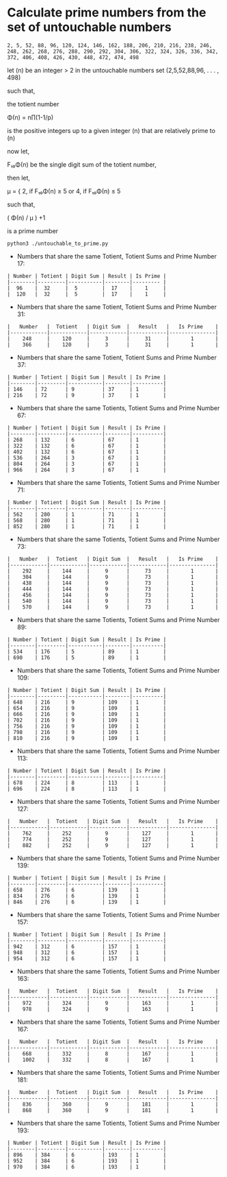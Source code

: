 # Calculate prime numbers from the set of untouchable numbers

``` 2, 5, 52, 88, 96, 120, 124, 146, 162, 188, 206, 210, 216, 238, 246, 248, 262, 268, 276, 288, 290, 292, 304, 306, 322, 324, 326, 336, 342, 372, 406, 408, 426, 430, 448, 472, 474, 498 ```


let (n) be an integer &gt; 2
in the untouchable numbers set (2,5,52,88,96, . . . , 498)

such that,

the totient number

&Phi;(n) = n&prod;(1-1/p)

is the positive integers up to a given integer (n)
that are relatively prime to (n)

now let,

F₁₀&Phi;(n) be the single digit sum of the totient number,

then let,

&mu; = { 2, if F₁₀&Phi;(n) &ge; 5 or 4, if F₁₀&Phi;(n) &le; 5

such that,

( &Phi;(n) / &mu; ) +1

is a prime number

```shell
python3 ./untouchable_to_prime.py
```


- Numbers that share the same Totient,
Totient Sums and Prime Number 17:
```
| Number | Totient | Digit Sum | Result | Is Prime | 
|--------|---------|-----------|--------|--------- | 
|  96    |  32     |  5        |  17    |    1     |
|  120   |  32     |  5        |  17    |    1     |
```

- Numbers that share the same Totient,
Totient Sums and Prime Number 31:

```
|   Number   |  Totient   | Digit Sum  |   Result   |   Is Prime    |
|------------|------------|------------|------------|---------------|
|    248     |    120     |     3      |     31     |       1       |
|    366     |    120     |     3      |     31     |       1       |
```

- Numbers that share the same Totient,
Totient Sums and Prime Number 37:

```
| Number | Totient | Digit Sum | Result | Is Prime |
|--------|---------|-----------|--------|----------|
| 146    | 72      | 9         | 37     | 1        |
| 216    | 72      | 9         | 37     | 1        |
```

- Numbers that share the same Totients,
Totient Sums and Prime Number 67:
```
| Number | Totient | Digit Sum | Result | Is Prime |
|--------|---------|-----------|--------|----------|
| 268    | 132     | 6         | 67     | 1        |
| 322    | 132     | 6         | 67     | 1        |
| 402    | 132     | 6         | 67     | 1        |
| 536    | 264     | 3         | 67     | 1        |
| 804    | 264     | 3         | 67     | 1        |
| 966    | 264     | 3         | 67     | 1        |
```

- Numbers that share the same Totients,
Totient Sums and Prime Number 71:
```
| Number | Totient | Digit Sum | Result | Is Prime |
|--------|---------|-----------|--------|----------|
| 562    | 280     | 1         | 71     | 1        |
| 568    | 280     | 1         | 71     | 1        |
| 852    | 280     | 1         | 71     | 1        |
```


- Numbers that share the same Totients,
Totient Sums and Prime Number 73:
```
|   Number   |  Totient   | Digit Sum  |   Result   |   Is Prime    |
|------------|------------|------------|------------|---------------|
|    292     |    144     |     9      |     73     |       1       |
|    304     |    144     |     9      |     73     |       1       |
|    438     |    144     |     9      |     73     |       1       |
|    444     |    144     |     9      |     73     |       1       |
|    456     |    144     |     9      |     73     |       1       |
|    540     |    144     |     9      |     73     |       1       |
|    570     |    144     |     9      |     73     |       1       |
```

- Numbers that share the same Totients,
Totient Sums and Prime Number 89:
```
| Number | Totient | Digit Sum | Result | Is Prime |
|--------|---------|-----------|--------|----------|
| 534    | 176     | 5         | 89     | 1        |
| 690    | 176     | 5         | 89     | 1        |
```

- Numbers that share the same Totients,
Totient Sums and Prime Number 109:
```
| Number | Totient | Digit Sum | Result | Is Prime |
|--------|---------|-----------|--------|----------|
| 648    | 216     | 9         | 109    | 1        |
| 654    | 216     | 9         | 109    | 1        |
| 666    | 216     | 9         | 109    | 1        |
| 702    | 216     | 9         | 109    | 1        |
| 756    | 216     | 9         | 109    | 1        |
| 798    | 216     | 9         | 109    | 1        |
| 810    | 216     | 9         | 109    | 1        |
```

- Numbers that share the same Totients,
Totient Sums and Prime Number 113:
```
| Number | Totient | Digit Sum | Result | Is Prime |
|--------|---------|-----------|--------|----------|
| 678    | 224     | 8         | 113    | 1        |
| 696    | 224     | 8         | 113    | 1        |
```

- Numbers that share the same Totients,
Totient Sums and Prime Number 127:
```
|   Number   |  Totient   | Digit Sum  |   Result   |   Is Prime    |
|------------|------------|------------|------------|---------------|
|    762     |    252     |     9      |    127     |       1       |
|    774     |    252     |     9      |    127     |       1       |
|    882     |    252     |     9      |    127     |       1       |
```

- Numbers that share the same Totients,
Totient Sums and Prime Number 139:
```
| Number | Totient | Digit Sum | Result | Is Prime |
|--------|---------|-----------|--------|----------|
| 658    | 276     | 6         | 139    | 1        |
| 834    | 276     | 6         | 139    | 1        |
| 846    | 276     | 6         | 139    | 1        |
```

- Numbers that share the same Totients,
Totient Sums and Prime Number 157:
```
| Number | Totient | Digit Sum | Result | Is Prime |
|--------|---------|-----------|--------|----------|
| 942    | 312     | 6         | 157    | 1        |
| 948    | 312     | 6         | 157    | 1        |
| 954    | 312     | 6         | 157    | 1        |
```

- Numbers that share the same Totients,
Totient Sums and Prime Number 163:
```
|   Number   |  Totient   | Digit Sum  |   Result   |   Is Prime    |
|------------|------------|------------|------------|---------------|
|    972     |    324     |     9      |    163     |       1       |
|    978     |    324     |     9      |    163     |       1       |
```

- Numbers that share the same Totients,
Totient Sums and Prime Number 167:
```
|   Number   |  Totient   | Digit Sum  |   Result   |   Is Prime    |
|------------|------------|------------|------------|---------------|
|    668     |    332     |     8      |    167     |       1       |
|    1002    |    332     |     8      |    167     |       1       |
```

- Numbers that share the same Totients,
Totient Sums and Prime Number 181:
```
|   Number   |  Totient   | Digit Sum  |   Result   |   Is Prime    |
|------------|------------|------------|------------|---------------|
|    836     |    360     |     9      |    181     |       1       |
|    868     |    360     |     9      |    181     |       1       |
```

- Numbers that share the same Totients,
Totient Sums and Prime Number 193:
```
| Number | Totient | Digit Sum | Result | Is Prime |
|--------|---------|-----------|--------|----------|
| 896    | 384     | 6         | 193    | 1        |
| 952    | 384     | 6         | 193    | 1        |
| 970    | 384     | 6         | 193    | 1        |
```